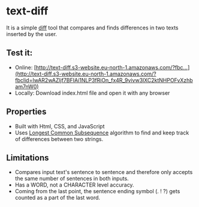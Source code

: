 # text-diff
It is a simple [diff](https://en.wikipedia.org/wiki/Diff) tool that compares and finds differences in two texts inserted by the user.

## Test it:
* Online: [http://text-diff.s3-website.eu-north-1.amazonaws.com/?fbc...](http://text-diff.s3-website.eu-north-1.amazonaws.com/?fbclid=IwAR2wAZljf7BFIAi1NLP3fRiOn_fx4R_9vivw3lXC2ktNHPOFvXzhbam7nW0)
* Locally: Download index.html file and open it with any browser

## Properties
* Built with Html, CSS, and JavaScript
* Uses [Longest Common Subsequence](https://en.wikipedia.org/wiki/Longest_common_subsequence_problem) algorithm to find and keep track of differences between two strings.

## Limitations
* Compares input text's sentence to sentence and therefore only accepts the same number of sentences in both inputs.
* Has a WORD, not a CHARACTER level accuracy.
* Coming from the last point, the sentence ending symbol (. ! ?) gets counted as a part of the last word.
